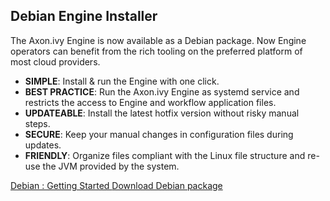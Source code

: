 ## Debian Engine Installer

The Axon.ivy Engine is now available as a Debian package. Now Engine operators can benefit from the rich tooling on the preferred platform of most cloud providers.

 * __SIMPLE__: Install & run the Engine with one click.
 * __BEST PRACTICE__: Run the Axon.ivy Engine as systemd service and restricts the access to Engine and workflow application files.
 * __UPDATEABLE__: Install the latest hotfix version without risky manual steps.
 * __SECURE__: Keep your manual changes in configuration files during updates.
 * __FRIENDLY__: Organize files compliant with the Linux file structure and re-use the JVM provided by the system.

<div class="short-links">
	<a href="${docBaseUrl}/engine-guide/getting-started/debian.html" target="_blank">
	  <i class="fas fa-plane-departure"></i> Debian : Getting Started
	</a>
	<a href="/permalink/8.0/axonivy-engine.deb" target="_blank">
	  <i class="fas fa-download"></i> Download Debian package
	</a>
</div>
